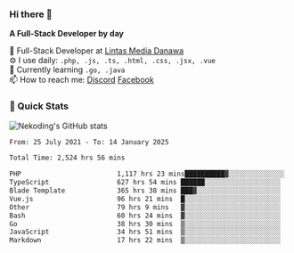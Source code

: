 ### Hi there 👋

**A Full-Stack Developer by day**

🔭 Full-Stack Developer at [Lintas Media Danawa](https://www.lintasmediadanawa.com/)  
⚙️ I use daily: `.php, .js, .ts, .html, .css, .jsx, .vue`  
🌱 Currently learning `.go, .java`  
📫 How to reach me: [Discord](https://discordapp.com/users/984448732999327766)  [Facebook](https://fb.me/tyvandi)  

### 🚀 Quick Stats  

![Nekoding's GitHub stats](https://github-readme-stats.vercel.app/api?username=nekoding&show_icons=true)

<!--START_SECTION:waka-->

```txt
From: 25 July 2021 - To: 14 January 2025

Total Time: 2,524 hrs 56 mins

PHP                        1,117 hrs 23 mins██████████▓░░░░░░░░░░░░░░   42.91 %
TypeScript                 627 hrs 54 mins ██████░░░░░░░░░░░░░░░░░░░   24.11 %
Blade Template             365 hrs 38 mins ███▓░░░░░░░░░░░░░░░░░░░░░   14.04 %
Vue.js                     96 hrs 21 mins  █░░░░░░░░░░░░░░░░░░░░░░░░   03.70 %
Other                      79 hrs 9 mins   ▓░░░░░░░░░░░░░░░░░░░░░░░░   03.04 %
Bash                       60 hrs 24 mins  ▓░░░░░░░░░░░░░░░░░░░░░░░░   02.32 %
Go                         38 hrs 30 mins  ▒░░░░░░░░░░░░░░░░░░░░░░░░   01.48 %
JavaScript                 34 hrs 51 mins  ▒░░░░░░░░░░░░░░░░░░░░░░░░   01.34 %
Markdown                   17 hrs 22 mins  ▒░░░░░░░░░░░░░░░░░░░░░░░░   00.67 %
```

<!--END_SECTION:waka-->

<!--
**nekoding/nekoding** is a ✨ _special_ ✨ repository because its `README.md` (this file) appears on your GitHub profile.

Here are some ideas to get you started:

- 🔭 I’m currently working on ...
- 🌱 I’m currently learning ...
- 👯 I’m looking to collaborate on ...
- 🤔 I’m looking for help with ...
- 💬 Ask me about ...
- 📫 How to reach me: ...
- 😄 Pronouns: ...
- ⚡ Fun fact: ...
-->
